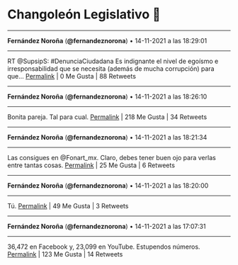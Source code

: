 # Changoleón Legislativo 🙈
*****
**Fernández Noroña** (**@fernandeznorona**) • 14-11-2021 a las 18:29:01
*****
RT @SupsipS: #DenunciaCiudadana
Es indignante el nivel de egoísmo e irresponsabilidad que se necesita (además de mucha corrupción) para que…
[Permalink](https://twitter.com/fernandeznorona/status/1460072314503004162) | 0 Me Gusta | 88 Retweets
*****
**Fernández Noroña** (**@fernandeznorona**) • 14-11-2021 a las 18:26:10
*****
Bonita pareja. Tal para cual.
[Permalink](https://twitter.com/fernandeznorona/status/1460071598849814530) | 218 Me Gusta | 34 Retweets
*****
**Fernández Noroña** (**@fernandeznorona**) • 14-11-2021 a las 18:21:34
*****
Las consigues en @Fonart_mx. Claro, debes tener buen ojo para verlas entre tantas cosas.
[Permalink](https://twitter.com/fernandeznorona/status/1460070440903196672) | 25 Me Gusta | 6 Retweets
*****
**Fernández Noroña** (**@fernandeznorona**) • 14-11-2021 a las 18:20:00
*****
Tú.
[Permalink](https://twitter.com/fernandeznorona/status/1460070047108325378) | 49 Me Gusta | 3 Retweets
*****
**Fernández Noroña** (**@fernandeznorona**) • 14-11-2021 a las 17:07:31
*****
36,472 en Facebook y, 23,099 en YouTube. Estupendos números.
[Permalink](https://twitter.com/fernandeznorona/status/1460051806365515781) | 123 Me Gusta | 14 Retweets